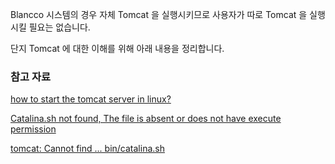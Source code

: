 Blancco 시스템의 경우 자체 Tomcat 을 실행시키므로 사용자가 따로 Tomcat 을 실행시킬 필요는 없습니다. 

단지 Tomcat 에 대한 이해를 위해 아래 내용을 정리합니다.

### 참고 자료

[how to start the tomcat server in linux?](http://stackoverflow.com/questions/19852730/how-to-start-the-tomcat-server-in-linux)

[Catalina.sh not found, The file is absent or does not have execute permission](http://askubuntu.com/questions/790186/catalina-sh-not-found-the-file-is-absent-or-does-not-have-execute-permission)

[tomcat: Cannot find ... bin/catalina.sh](http://westzero.tistory.com/52)
